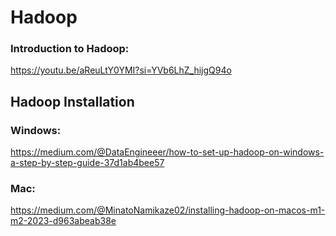 # Hadoop

### Introduction to Hadoop:
https://youtu.be/aReuLtY0YMI?si=YVb6LhZ_hijgQ94o

## Hadoop Installation
### Windows: 
https://medium.com/@DataEngineeer/how-to-set-up-hadoop-on-windows-a-step-by-step-guide-37d1ab4bee57

### Mac: 
https://medium.com/@MinatoNamikaze02/installing-hadoop-on-macos-m1-m2-2023-d963abeab38e
